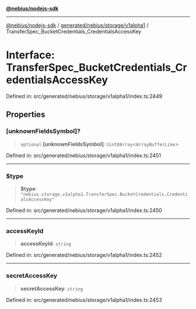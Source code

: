 [**@nebius/nodejs-sdk**](../../../../../README.md)

---

[@nebius/nodejs-sdk](../../../../../README.md) / [generated/nebius/storage/v1alpha1](../README.md) / TransferSpec_BucketCredentials_CredentialsAccessKey

# Interface: TransferSpec_BucketCredentials_CredentialsAccessKey

Defined in: src/generated/nebius/storage/v1alpha1/index.ts:2449

## Properties

### \[unknownFieldsSymbol\]?

> `optional` **\[unknownFieldsSymbol\]**: `Uint8Array`\<`ArrayBufferLike`\>

Defined in: src/generated/nebius/storage/v1alpha1/index.ts:2451

---

### $type

> **$type**: `"nebius.storage.v1alpha1.TransferSpec.BucketCredentials.CredentialsAccessKey"`

Defined in: src/generated/nebius/storage/v1alpha1/index.ts:2450

---

### accessKeyId

> **accessKeyId**: `string`

Defined in: src/generated/nebius/storage/v1alpha1/index.ts:2452

---

### secretAccessKey

> **secretAccessKey**: `string`

Defined in: src/generated/nebius/storage/v1alpha1/index.ts:2453
